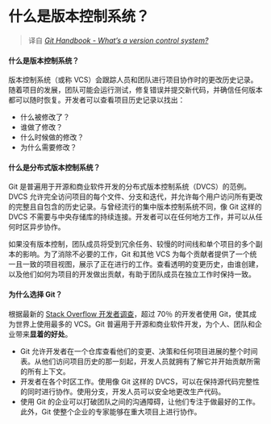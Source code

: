 # 什么是版本控制系统？

> 译自 [_Git Handbook - What’s a version control system?_](https://guides.github.com/introduction/git-handbook/#version-control)

#### 什么是版本控制系统？

版本控制系统（或称 VCS）会跟踪人员和团队进行项目协作时的更改历史记录。随着项目的发展，团队可能会运行测试，修复错误并提交新代码，并确信任何版本都可以随时恢复。开发者可以查看项目历史记录以找出：

* 什么被修改了？
* 谁做了修改？
* 什么时候做的修改？
* 为什么需要修改？

#### 什么是分布式版本控制系统？

Git 是普遍用于开源和商业软件开发的分布式版本控制系统（DVCS）的范例。DVCS 允许完全访问项目的每个文件、分支和迭代，并允许每个用户访问所有更改的完整且自包含的历史记录。与曾经流行的集中版本控制系统不同，像 Git 这样的DVCS 不需要与中央存储库的持续连接。开发者可以在任何地方工作，并可以从任何时区异步协作。

如果没有版本控制，团队成员将受到冗余任务、较慢的时间线和单个项目的多个副本的影响。为了消除不必要的工作，Git 和其他 VCS 为每个贡献者提供了一个统一且一致的项目视图，展示了正在进行的工作。查看透明的变更历史，由谁创建，以及他们如何为项目的开发做出贡献，有助于团队成员在独立工作时保持一致。

#### 为什么选择 Git？

根据最新的 [Stack Overflow 开发者调查](https://insights.stackoverflow.com/survey/2017#technology)，超过 70％ 的开发者使用 Git，使其成为世界上使用最多的 VCS。Git 普遍用于开源和商业软件开发，为个人、团队和企业带来**显着的好处**。

* Git 允许开发者在一个仓库查看他们的变更、决策和任何项目进展的整个时间表。从他们访问项目历史的那一刻起，开发人员就拥有了解它并开始贡献所需的所有上下文。
* 开发者在各个时区工作。使用像 Git 这样的 DVCS，可以在保持源代码完整性的同时进行协作。使用分支，开发人员可以安全地更改生产代码。
* 使用 Git 的企业可以打破团队之间的沟通障碍，让他们专注于做最好的工作。此外，Git 使整个企业的专家能够在重大项目上进行协作。

